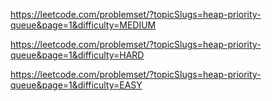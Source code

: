https://leetcode.com/problemset/?topicSlugs=heap-priority-queue&page=1&difficulty=MEDIUM

https://leetcode.com/problemset/?topicSlugs=heap-priority-queue&page=1&difficulty=HARD

https://leetcode.com/problemset/?topicSlugs=heap-priority-queue&page=1&difficulty=EASY
